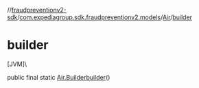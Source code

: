 //[fraudpreventionv2-sdk](../../../index.md)/[com.expediagroup.sdk.fraudpreventionv2.models](../index.md)/[Air](index.md)/[builder](builder.md)

# builder

[JVM]\

public final static [Air.Builder](-builder/index.md)[builder](builder.md)()
